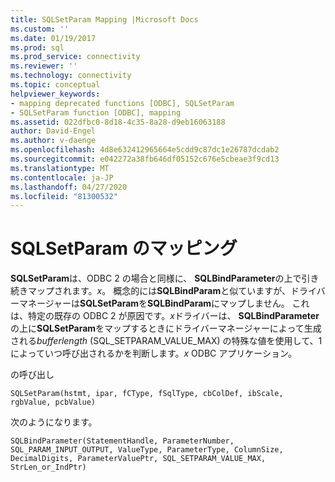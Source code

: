 ```yaml
---
title: SQLSetParam Mapping |Microsoft Docs
ms.custom: ''
ms.date: 01/19/2017
ms.prod: sql
ms.prod_service: connectivity
ms.reviewer: ''
ms.technology: connectivity
ms.topic: conceptual
helpviewer_keywords:
- mapping deprecated functions [ODBC], SQLSetParam
- SQLSetParam function [ODBC], mapping
ms.assetid: 022dfbc0-8d18-4c35-8a28-d9eb16063188
author: David-Engel
ms.author: v-daenge
ms.openlocfilehash: 4d8e632412965664e5cdd9c87dc1e26787dcdab2
ms.sourcegitcommit: e042272a38fb646df05152c676e5cbeae3f9cd13
ms.translationtype: MT
ms.contentlocale: ja-JP
ms.lasthandoff: 04/27/2020
ms.locfileid: "81300532"
---
```

# <a name="sqlsetparam-mapping"></a>SQLSetParam のマッピング
**SQLSetParam**は、ODBC 2 の場合と同様に、 **SQLBindParameter**の上で引き続きマップされます。*x*。 概念的には**SQLBindParam**と似ていますが、ドライバーマネージャーは**SQLSetParam**を**SQLBindParam**にマップしません。 これは、特定の既存の ODBC 2 が原因です。*x*ドライバーは、 **SQLBindParameter**の上に**SQLSetParam**をマップするときにドライバーマネージャーによって生成される*bufferlength* (SQL_SETPARAM_VALUE_MAX) の特殊な値を使用して、1によっていつ呼び出されるかを判断します。*x* ODBC アプリケーション。  
  
 の呼び出し  
  
```  
SQLSetParam(hstmt, ipar, fCType, fSqlType, cbColDef, ibScale, rgbValue, pcbValue)  
```  
  
 次のようになります。  
  
```  
SQLBindParameter(StatementHandle, ParameterNumber, SQL_PARAM_INPUT_OUTPUT, ValueType, ParameterType, ColumnSize, DecimalDigits, ParameterValuePtr, SQL_SETPARAM_VALUE_MAX, StrLen_or_IndPtr)  
```
